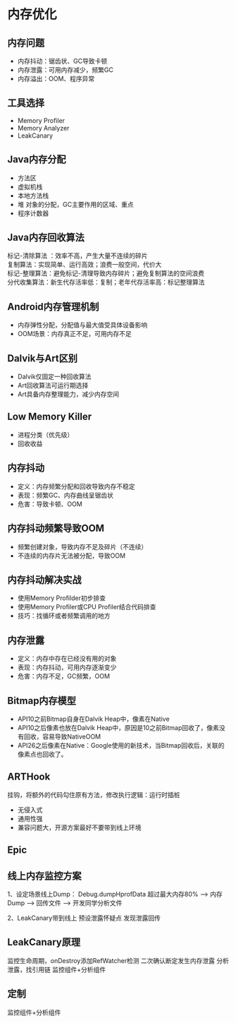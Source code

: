 # 内存优化

## 内存问题

* 内存抖动：锯齿状、GC导致卡顿
* 内存泄露：可用内存减少，频繁GC
* 内存溢出：OOM、程序异常

## 工具选择

* Memory Profiler
* Memory Analyzer
* LeakCanary

## Java内存分配
* 方法区
* 虚拟机栈
* 本地方法栈
* 堆 对象的分配，GC主要作用的区域、重点
* 程序计数器

## Java内存回收算法
标记-清除算法 ：效率不高，产生大量不连续的碎片  
复制算法：实现简单、运行高效；浪费一般空间，代价大  
标记-整理算法：避免标记-清理导致内存碎片；避免复制算法的空间浪费  
分代收集算法：新生代存活率低：复制；老年代存活率高：标记整理算法  

## Android内存管理机制
* 内存弹性分配，分配值与最大值受具体设备影响
* OOM场景：内存真正不足，可用内存不足

## Dalvik与Art区别
* Dalvik仅固定一种回收算法
* Art回收算法可运行期选择
* Art具备内存整理能力，减少内存空间

## Low Memory Killer
* 进程分类（优先级）
* 回收收益

## 内存抖动
* 定义：内存频繁分配和回收导致内存不稳定
* 表现：频繁GC、内存曲线呈锯齿状
* 危害：导致卡顿、OOM

## 内存抖动频繁导致OOM
* 频繁创建对象，导致内存不足及碎片（不连续）
* 不连续的内存片无法被分配，导致OOM

## 内存抖动解决实战
* 使用Memory Profilder初步排查
* 使用Memory Profiler或CPU Profiler结合代码排查
* 技巧：找循环或者频繁调用的地方

## 内存泄露

* 定义：内存中存在已经没有用的对象
* 表现：内存抖动，可用内存逐渐变少
* 危害：内存不足，GC频繁，OOM

## Bitmap内存模型
* API10之前Bitmap自身在Dalvik Heap中，像素在Native
* API10之后像素也放在Dalvik Heap中，原因是10之前Bitmap回收了，像素没有回收，容易导致NativeOOM
* API26之后像素在Native：Google使用的新技术，当Bitmap回收后，关联的像素点也回收了。

## ARTHook
挂钩，将额外的代码勾住原有方法，修改执行逻辑：运行时插桩

* 无侵入式
* 通用性强
* 兼容问题大，开源方案最好不要带到线上环境

## Epic

## 线上内存监控方案
1、设定场景线上Dump： Debug.dumpHprofData
超过最大内存80% --> 内存Dump --> 回传文件 --> 开发同学分析文件

2、LeakCanary带到线上
预设泄露怀疑点
发现泄露回传

## LeakCanary原理
监控生命周期，onDestroy添加RefWatcher检测
二次确认断定发生内存泄露
分析泄露，找引用链
监控组件+分析组件

## 定制
监控组件+分析组件


